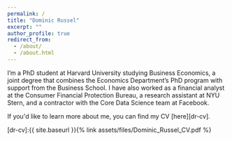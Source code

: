 ```yaml
---
permalink: /
title: "Dominic Russel"
excerpt: ""
author_profile: true
redirect_from: 
  - /about/
  - /about.html
---
```


I’m a PhD student at Harvard University studying Business Economics, a joint degree that combines the Economics Department’s PhD program with support from the Business School. I have also worked as a financial analyst at the Consumer Financial Protection Bureau, a research assistant at NYU Stern, and a contractor with the Core Data Science team at Facebook.

If you'd like to learn more about me, you can find my CV [here][dr-cv].

[dr-cv]:{{ site.baseurl }}{% link assets/files/Dominic_Russel_CV.pdf %}
